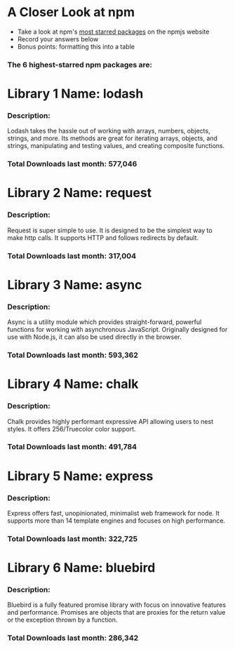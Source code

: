 # A Closer Look at npm
- Take a look at npm's [most starred packages](https://www.npmjs.com/browse/star) on the npmjs website
- Record your answers below
- Bonus points: formatting this into a table

### The 6 highest-starred npm packages are:

# Library 1 Name: lodash

### Description:
Lodash takes the hassle out of working with arrays, numbers, objects, strings, and more. Its methods are great for iterating arrays, objects, and strings, manipulating and testing values, and creating composite functions.

### Total Downloads last month: 577,046

# Library 2 Name: request

### Description:
Request is super simple to use. It is designed to be the simplest way to make http calls. It supports HTTP and follows redirects by default.

### Total Downloads last month: 317,004

# Library 3 Name: async

### Description:
Async is a utility module which provides straight-forward, powerful functions for working with asynchronous JavaScript. Originally designed for use with Node.js, it can also be used directly in the browser.

### Total Downloads last month: 593,362

# Library 4 Name: chalk

### Description:
Chalk provides highly performant expressive API allowing users to nest styles. It offers 256/Truecolor color support.

### Total Downloads last month: 491,784

# Library 5 Name: express

### Description:
Express offers fast, unopinionated, minimalist web framework for node. It supports more than 14 template engines and focuses on high performance. 
### Total Downloads last month: 322,725


# Library 6 Name: bluebird

### Description:
Bluebird is a fully featured promise library with focus on innovative features and performance. Promises are objects that are proxies for the return value or the exception thrown by a function. 
### Total Downloads last month: 286,342
